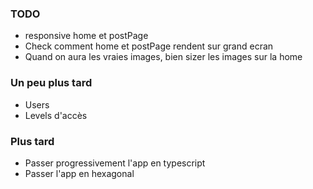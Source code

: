 ### TODO

- responsive home et postPage
- Check comment home et postPage rendent sur grand ecran
- Quand on aura les vraies images, bien sizer les images sur la home

### Un peu plus tard

- Users
- Levels d'accès

### Plus tard

- Passer progressivement l'app en typescript
- Passer l'app en hexagonal
